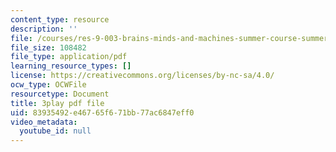 ```yaml
---
content_type: resource
description: ''
file: /courses/res-9-003-brains-minds-and-machines-summer-course-summer-2015/83935492e46765f671bb77ac6847eff0_HCBaApqRqSg.pdf
file_size: 108482
file_type: application/pdf
learning_resource_types: []
license: https://creativecommons.org/licenses/by-nc-sa/4.0/
ocw_type: OCWFile
resourcetype: Document
title: 3play pdf file
uid: 83935492-e467-65f6-71bb-77ac6847eff0
video_metadata:
  youtube_id: null
---
```

